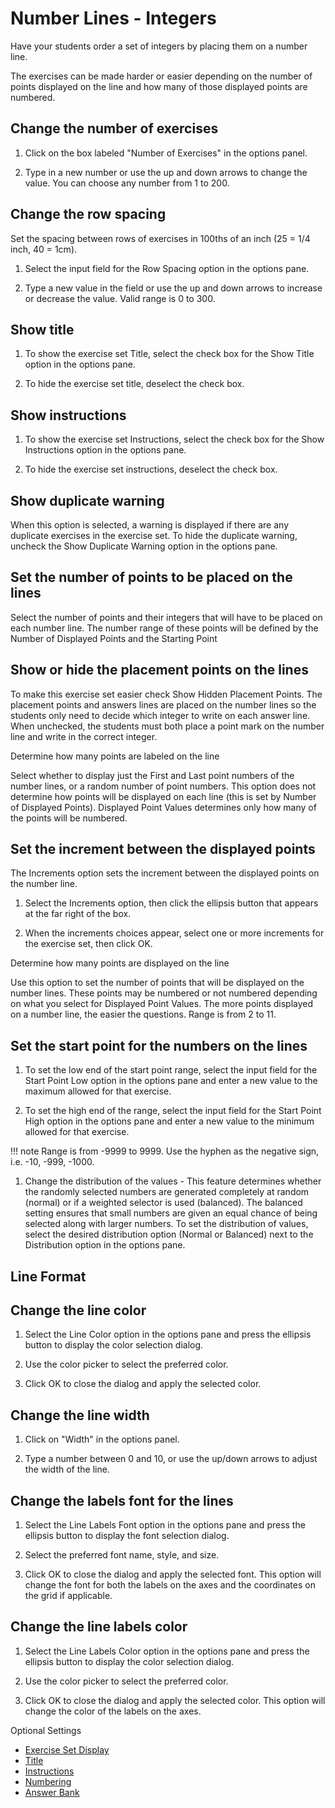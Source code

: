 # Number Lines - Integers

Have your students order a set of integers by placing them on a number line.

The exercises can be made harder or easier depending on the number of points displayed on the line and how many of those displayed points are numbered.

## Change the number of exercises

1. Click on the box labeled "Number of Exercises" in the options panel.

2. Type in a new number or use the up and down arrows to change the value. You can choose any number from 1 to 200.

## Change the row spacing

Set the spacing between rows of exercises in 100ths of an inch (25 = 1/4 inch, 40 = 1cm).

1. Select the input field for the Row Spacing option in the options pane.

2. Type a new value in the field or use the up and down arrows to increase or decrease the value. Valid range is 0 to 300.

## Show title

1. To show the exercise set Title, select the check box for the Show Title option in the options pane.

2. To hide the exercise set title, deselect the check box.

## Show instructions

1. To show the exercise set Instructions, select the check box for the Show Instructions option in the options pane.

2. To hide the exercise set instructions, deselect the check box.

## Show duplicate warning

When this option is selected, a warning is displayed if there are any duplicate exercises in the exercise set. To hide the duplicate warning, uncheck the Show Duplicate Warning option in the options pane.

## Set the number of points to be placed on the lines

Select the number of points and their integers that will have to be placed on each number line. The number range of these points will be defined by the Number of Displayed Points and the Starting Point

## Show or hide the placement points on the lines

To make this exercise set easier check Show Hidden Placement Points. The placement points and answers lines are placed on the number lines so the students only need to decide which integer to write on each answer line. When unchecked, the students must both place a point mark on the number line and write in the correct integer.

Determine how many points are labeled on the line

Select whether to display just the First and Last point numbers of the number lines, or a random number of point numbers. This option does not determine how points will be displayed on each line (this is set by Number of Displayed Points). Displayed Point Values determines only how many of the points will be numbered.

## Set the increment between the displayed points

The Increments option sets the increment between the displayed points on the number line.

1. Select the Increments option, then click the ellipsis button that appears at the far right of the box.

2. When the increments choices appear, select one or more increments for the exercise set, then click OK.

Determine how many points are displayed on the line

Use this option to set the number of points that will be displayed on the number lines. These points may be numbered or not numbered depending on what you select for Displayed Point Values. The more points displayed on a number line, the easier the questions. Range is from 2 to 11.

## Set the start point for the numbers on the lines

1. To set the low end of the start point range, select the input field for the Start Point Low option in the options pane and enter a new value to the maximum allowed for that exercise.

2. To set the high end of the range, select the input field for the Start Point High option in the options pane and enter a new value to the minimum allowed for that exercise.

!!! note
    Range is from -9999 to 9999. Use the hyphen as the negative sign, i.e. -10, -999, -1000.

1. Change the distribution of the values - This feature determines whether the randomly selected numbers are generated completely at random (normal) or if a weighted selector is used (balanced). The balanced setting ensures that small numbers are given an equal chance of being selected along with larger numbers. To set the distribution of values, select the desired distribution option (Normal or Balanced) next to the Distribution option in the options pane.

## Line Format

## Change the line color

1. Select the Line Color option in the options pane and press the ellipsis button to display the color selection dialog.

2. Use the color picker to select the preferred color.

3. Click OK to close the dialog and apply the selected color.

## Change the line width

1. Click on "Width" in the options panel.

2. Type a number between 0 and 10, or use the up/down arrows to adjust the width of the line.

## Change the labels font for the lines

1. Select the Line Labels Font option in the options pane and press the ellipsis button to display the font selection dialog.

2. Select the preferred font name, style, and size.

3. Click OK to close the dialog and apply the selected font. This option will change the font for both the labels on the axes and the coordinates on the grid if applicable.

## Change the line labels color

1. Select the Line Labels Color option in the options pane and press the ellipsis button to display the color selection dialog.

2. Use the color picker to select the preferred color.

3. Click OK to close the dialog and apply the selected color. This option will change the color of the labels on the axes.

Optional Settings

- [Exercise Set Display](../../options/exercise-set-display-options.md)
- [Title](../../options/title-display-options.md)
- [Instructions](../../options/instructions-display-options.md)
- [Numbering](../../options/numbering-display-options.md)
- [Answer Bank](../../options/answer-bank-display-options.md)
